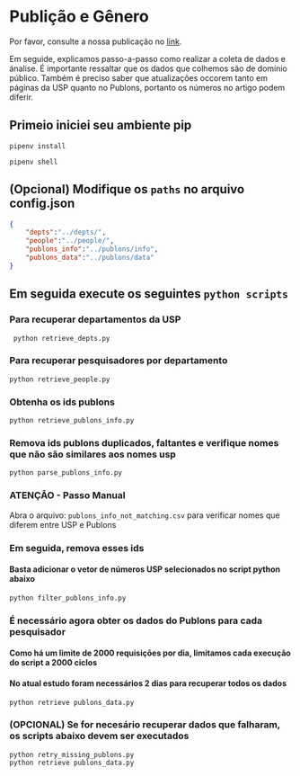 # Publição e Gênero

Por favor, consulte a nossa publicação no [link]().

Em seguide, explicamos passo-a-passo como realizar a coleta de dados e ánalise.
É importante ressaltar que os dados que colhemos são de domínio público.
Também é preciso saber que atualizações occorem tanto em páginas da USP quanto no Publons, portanto os números no artigo podem diferir.

## Primeio iniciei seu ambiente pip

```
pipenv install
```

```
pipenv shell
```
## (Opcional) Modifique os `paths` no arquivo config.json

```json
{
    "depts":"../depts/",
    "people":"../people/",
    "publons_info":"../publons/info",
    "publons_data":"../publons/data"
}
```

## Em seguida execute os seguintes `python scripts`

### Para recuperar departamentos da USP

```
 python retrieve_depts.py
```

### Para recuperar pesquisadores por departamento

```
python retrieve_people.py
```

### Obtenha os ids publons

```
python retrieve_publons_info.py
```

### Remova ids publons duplicados, faltantes e verifique nomes que não são similares aos nomes usp

```
python parse_publons_info.py
```

### ATENÇÃO - Passo Manual

Abra o arquivo: `publons_info_not_matching.csv` para verificar nomes que diferem entre USP e Publons

### Em seguida, remova esses ids
#### Basta adicionar o vetor de números USP selecionados no script python abaixo

```
python filter_publons_info.py
```

### É necessário agora obter os dados do Publons para cada pesquisador
#### Como há um limite de 2000 requisições por dia, limitamos cada execução do script a 2000 ciclos
#### No atual estudo foram necessários 2 dias para recuperar todos os dados
```
python retrieve publons_data.py
```
### (OPCIONAL) Se for necesário recuperar dados que falharam, os scripts abaixo devem ser executados

```
python retry_missing_publons.py
python retrieve publons_data.py
```
